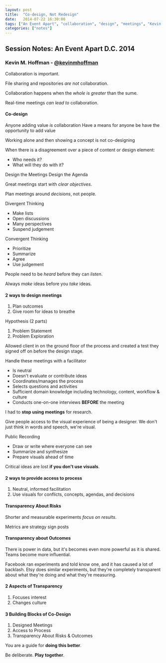 ```yaml
---
layout: post
title:  "Co-design, Not Redesign"
date:   2014-07-22 16:30:00
tags: ["An Event Apart", "collaboration", "design", "meetings", "Kevin Hoffman"]
categories: ["notes"]
---
```


## Session Notes: An Event Apart D.C. 2014


### Kevin M. Hoffman - [@kevinmhoffman]

Collaboration is important.

File sharing and repositories *are not* collaboration.

Collaboration happens when the *whole is greater* than the sume.

Real-time meetings *can lead to* collaboration.

#### Co-design

Anyone adding value *is* collaboration
Have a means for anyone be have the opportunity to add value

Working alone and then showing a concept is not co-designing

When there is a disagreement over a piece of content or design element:
- Who needs it?
- What will they do with it?

Design the Meetings
Design the Agenda

Great meetings start with *clear objectives*.

Plan meetings around *decisions*, not people.

Divergent Thinking
- Make lists
- Open discussions
- Many perspectives
- Suspend judgement

Convergent Thinking
- Prioritize
- Summarize
- Agree
- Use judgement

People need to be *heard* before they can *listen*.

Always *make* ideas before you *take* ideas.

#### 2 ways to design meetings

1. Plan outcomes
2. Give room for ideas to breathe

Hypothesis (2 parts)
1. Problem Statement
2. Problem Exploration

Allowed client in on the ground floor of the process and created a test they signed off on before the design stage.

Handle these meetings with a facilitator
- Is neutral
- Doesn't evaluate or contribute ideas
- Coordinates/manages the process
- Selects questions and activities
- Sufficient domain knowledge including technology, content, workflow & culture
- Conducts one-on-one interviews **BEFORE** the meeting

I had to **stop using meetings** for research.

Give people access to the visual experience of being a designer. We don't just think in words and speech, we're visual.

Public Recording
- Draw or write where everyone can see
- Summarize and synthesize
- Prepare visuals ahead of time

Critical ideas are lost **if you don't use visuals**.

#### 2 ways to provide access to process
1. Neutral, informed facilitation
2. Use visuals for conflicts, concepts, agendas, and decisions

#### Transparency About Risks

Shorter and measurable experiments *focus on results*.

Metrics are strategy sign posts

#### Transparency about Outcomes

There is power in data, but it's becomes even more powerful as it is shared. Teams become more influential.

Facebook ran experiments and told know one, and it has caused a lot of backlash.
Etsy does similar experiments, but they're completely transparent about what they're doing and what they're measuring.

#### 2 Aspects of Transparency
1. Focuses interest
2. Changes culture

#### 3 Building Blocks of Co-Design
1. Designed Meetings
2. Access to Process
3. Transparency About Risks & Outcomes

You are a guide for **doing this better**.

Be deliberate. **Play together**.


[@kevinmhoffman]:http://twitter.com/kevinmhoffman